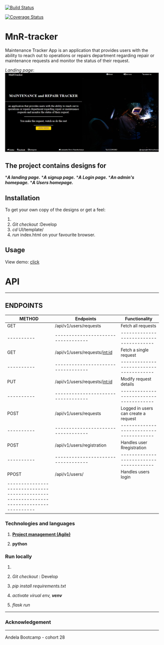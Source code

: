 
[![Build Status](https://travis-ci.org/Melvin1Atieno/MnR-Tracker.svg?branch=ft-user-post-requests-157931267)](https://travis-ci.org/Melvin1Atieno/MnR-Tracker)

[![Coverage Status](https://coveralls.io/repos/github/Melvin1Atieno/MnR-Tracker/badge.svg?branch=ft-user-post-requests-157931267)](https://coveralls.io/github/Melvin1Atieno/MnR-Tracker?branch=master)

# MnR-tracker

Maintenance Tracker App is an application that provides users with the ability to reach out to operations or repairs department regarding repair or maintenance requests and monitor the status of their request.

*Landing page*:
![MnRlanding Page](/UI/static/images/land.png)

## The project contains designs for

 *_**A landing page.**_
 *_**A signup page.**_
 *_**A Login page.**_
 *_**An admin's homepage.**_
 *_**A Users homepage.**_

## Installation

 To get your own copy of the designs or get a feel:
 1. [_clone_]:https://github.com/Melvin1Atieno/MnR-Tracker.git.
 2. _Git checkout_ :Develop
 3. _cd_ UI/template/  
 4. _run_  index.html on your favourite browser.

## Usage

View demo: [click](https://melvin1atieno.github.io/MnR-Tracker)

# API
------------------------------------------------------------------------------------------------------------------------------------------------

## ENDPOINTS

 **METHOD**| **Endpoints**                    |**Functionality**
 ----------|----------------------------------|--------------------------------------|
 GET       |/api/v1/users/requests           | Fetch all requests                    |
 ----------|----------------------------------|--------------------------------------|
 GET       |/api/v1/users/requests/<int:id>   | Fetch a single request               |
 ----------|----------------------------------|--------------------------------------|
 PUT       |/api/v1/users/requests/<int:id>   | Modify request details               |
 ----------|----------------------------------|--------------------------------------|
 POST      |/api/v1/users/requests            | Logged in users can create a request |
 ----------|----------------------------------|--------------------------------------|
 POST      |/api/v1/users/registration        | Handles user Rregistration           |
 ----------|----------------------------------|--------------------------------------|
 PPOST     |/api/v1/users/                    | Handles users login                  |
 -------------------------------------------------------------------------------------|

### Technologies and languages

1. [**Project management (Agile)**](https://www.pivotaltracker.com/n/projects/2173280)

2. **python**

### Run locally

1. [_clone_]:(https://github.com/Melvin1Atieno/MnR-Tracker)

2. _Git checkout_ : Develop

3. _pip install requirements.txt_

4. _activate virual env, **venv**_

5. _flask run_

------------------------------------------------------------------------------------------------------------------------------------------------

### Acknowledgement

------------------------------------------------------------------------------------------------------------------------------------------------

Andela Bootcamp - cohort 28